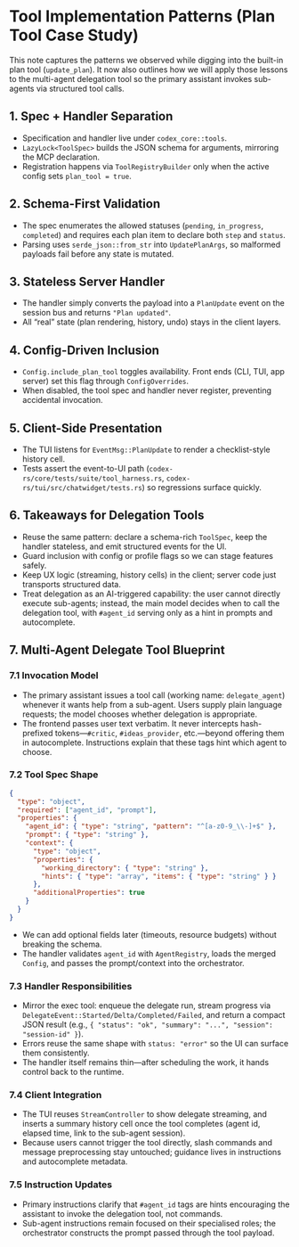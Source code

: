# Tool Implementation Patterns (Plan Tool Case Study)

This note captures the patterns we observed while digging into the built-in plan tool (`update_plan`). It now also outlines how we will apply those lessons to the multi-agent delegation tool so the primary assistant invokes sub-agents via structured tool calls.

## 1. Spec + Handler Separation
- Specification and handler live under `codex_core::tools`.
- `LazyLock<ToolSpec>` builds the JSON schema for arguments, mirroring the MCP declaration.
- Registration happens via `ToolRegistryBuilder` only when the active config sets `plan_tool = true`.

## 2. Schema-First Validation
- The spec enumerates the allowed statuses (`pending`, `in_progress`, `completed`) and requires each plan item to declare both `step` and `status`.
- Parsing uses `serde_json::from_str` into `UpdatePlanArgs`, so malformed payloads fail before any state is mutated.

## 3. Stateless Server Handler
- The handler simply converts the payload into a `PlanUpdate` event on the session bus and returns `"Plan updated"`.
- All “real” state (plan rendering, history, undo) stays in the client layers.

## 4. Config-Driven Inclusion
- `Config.include_plan_tool` toggles availability. Front ends (CLI, TUI, app server) set this flag through `ConfigOverrides`.
- When disabled, the tool spec and handler never register, preventing accidental invocation.

## 5. Client-Side Presentation
- The TUI listens for `EventMsg::PlanUpdate` to render a checklist-style history cell.
- Tests assert the event-to-UI path (`codex-rs/core/tests/suite/tool_harness.rs`, `codex-rs/tui/src/chatwidget/tests.rs`) so regressions surface quickly.

## 6. Takeaways for Delegation Tools
- Reuse the same pattern: declare a schema-rich `ToolSpec`, keep the handler stateless, and emit structured events for the UI.
- Guard inclusion with config or profile flags so we can stage features safely.
- Keep UX logic (streaming, history cells) in the client; server code just transports structured data.
- Treat delegation as an AI-triggered capability: the user cannot directly execute sub-agents; instead, the main model decides when to call the delegation tool, with `#agent_id` serving only as a hint in prompts and autocomplete.

## 7. Multi-Agent Delegate Tool Blueprint

### 7.1 Invocation Model
- The primary assistant issues a tool call (working name: `delegate_agent`) whenever it wants help from a sub-agent. Users supply plain language requests; the model chooses whether delegation is appropriate.
- The frontend passes user text verbatim. It never intercepts hash-prefixed tokens—`#critic`, `#ideas_provider`, etc.—beyond offering them in autocomplete. Instructions explain that these tags hint which agent to choose.

### 7.2 Tool Spec Shape
```json
{
  "type": "object",
  "required": ["agent_id", "prompt"],
  "properties": {
    "agent_id": { "type": "string", "pattern": "^[a-z0-9_\\-]+$" },
    "prompt": { "type": "string" },
    "context": {
      "type": "object",
      "properties": {
        "working_directory": { "type": "string" },
        "hints": { "type": "array", "items": { "type": "string" } }
      },
      "additionalProperties": true
    }
  }
}
```
- We can add optional fields later (timeouts, resource budgets) without breaking the schema.
- The handler validates `agent_id` with `AgentRegistry`, loads the merged `Config`, and passes the prompt/context into the orchestrator.

### 7.3 Handler Responsibilities
- Mirror the exec tool: enqueue the delegate run, stream progress via `DelegateEvent::Started/Delta/Completed/Failed`, and return a compact JSON result (e.g., `{ "status": "ok", "summary": "...", "session": "session-id" }`).
- Errors reuse the same shape with `status: "error"` so the UI can surface them consistently.
- The handler itself remains thin—after scheduling the work, it hands control back to the runtime.

### 7.4 Client Integration
- The TUI reuses `StreamController` to show delegate streaming, and inserts a summary history cell once the tool completes (agent id, elapsed time, link to the sub-agent session).
- Because users cannot trigger the tool directly, slash commands and message preprocessing stay untouched; guidance lives in instructions and autocomplete metadata.

### 7.5 Instruction Updates
- Primary instructions clarify that `#agent_id` tags are hints encouraging the assistant to invoke the delegation tool, not commands.
- Sub-agent instructions remain focused on their specialised roles; the orchestrator constructs the prompt passed through the tool payload.
